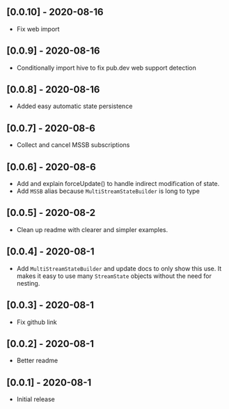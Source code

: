 ## [0.0.10] - 2020-08-16

* Fix web import

## [0.0.9] - 2020-08-16

* Conditionally import hive to fix pub.dev web support detection

## [0.0.8] - 2020-08-16

* Added easy automatic state persistence

## [0.0.7] - 2020-08-6

* Collect and cancel MSSB subscriptions

## [0.0.6] - 2020-08-6

* Add and explain forceUpdate() to handle indirect modification of state.
* Add `MSSB` alias because `MultiStreamStateBuilder` is long to type

## [0.0.5] - 2020-08-2

* Clean up readme with clearer and simpler examples.


## [0.0.4] - 2020-08-1

* Add `MultiStreamStateBuilder` and update docs to only show this use.  It makes it easy to use many `StreamState` objects without the need for nesting.


## [0.0.3] - 2020-08-1

* Fix github link

## [0.0.2] - 2020-08-1

* Better readme


## [0.0.1] - 2020-08-1

* Initial release
